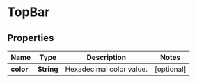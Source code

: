 

# TopBar

## Properties

Name | Type | Description | Notes
------------ | ------------- | ------------- | -------------
**color** | **String** | Hexadecimal color value. |  [optional]



